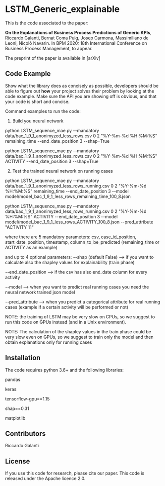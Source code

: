 # LSTM_Generic_explainable

This is the code associated to the paper:

**On the Explanations of Business Process Predictions of Generic KPIs**, Riccardo Galanti, Bernat Coma Puig, Josep Carmona, Massimiliano de Leoni, Nicolò Navarin. In BPM 2020: 18th International Conference on Business Process Management, to appear.

The preprint of the paper is available in [arXiv]

## Code Example

Show what the library does as concisely as possible, developers should be able to figure out **how** your project solves their problem by looking at the code example. Make sure the API you are showing off is obvious, and that your code is short and concise.

Command examples to run the code:
1) Build you neural network

python LSTM_sequence_mae.py --mandatory data/bac_1_9_1_anonimyzed_less_rows.csv 0 2 "%Y-%m-%d %H:%M:%S" remaining_time --end_date_position 3 --shap=True

python LSTM_sequence_mae.py --mandatory data/bac_1_9_1_anonimyzed_less_rows.csv 0 2 "%Y-%m-%d %H:%M:%S" ACTIVITY --end_date_position 3 --shap=True

2) Test the trained neural network on running cases

python LSTM_sequence_mae.py --mandatory data/bac_1_9_1_anonimyzed_less_rows_running.csv 0 2 "%Y-%m-%d %H:%M:%S" remaining_time --end_date_position 3 --model model/model_bac_1_9_1_less_rows_remaining_time_100_8.json

python LSTM_sequence_mae.py --mandatory data/bac_1_9_1_anonimyzed_less_rows_running.csv 0 2 "%Y-%m-%d %H:%M:%S" ACTIVITY --end_date_position 3 --model model/model_bac_1_9_1_less_rows_ACTIVITY_100_8.json --pred_attribute "ACTIVITY 11"

where there are 5 mandatory parameters: csv, case_id_position, start_date_position, timestamp, column_to_be_predicted (remaining_time or ACTIVITY as an example)

and up to 4 optional parameters: 
--shap (default False) --> if you want to calculate also the shapley values for explainability (train phase)

--end_date_position --> if the csv has also end_date column for every activity

--model --> when you want to predict real running cases you need the neural network trained json model

--pred_attribute --> when you predict a categorical attribute for real running cases (example if a certain activity will be performed or not)


NOTE: the training of LSTM may be very slow on CPUs, so we suggest to run this code on GPUs instead (and in a Unix environment).

NOTE: The calculation of the shapley values in the train phase could be very slow even on GPUs, so we suggest to train only the model and then obtain explanations only for running cases

## Installation
The code requires python 3.6+ and the following libraries:

pandas

keras

tensorflow-gpu==1.15

shap==0.31

matplotlib

## Contributors

Riccardo Galanti

## License

If you use this code for research, please cite our paper.
This code is released under the Apache licence 2.0.